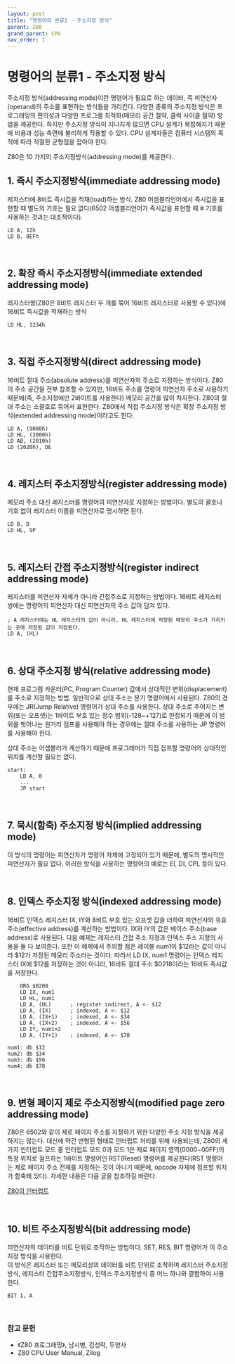 ```yaml
---
layout: post
title: "명령어의 분류1 - 주소지정 방식"
parent: Z80
grand_parent: CPU
nav_order: 1
---
```


# 명령어의 분류1 - 주소지정 방식

주소지정 방식(addressing mode)이란 명령어가 필요로 하는 데이터, 즉 피연산자(operand)의 주소를 표현하는 방식들을 가리킨다. 다양한 종류의 주소지정 방식은 프로그래밍의 편의성과 다양한 프로그램 최적화(메모리 공간 절약, 클럭 사이클 절약) 방법을 제공한다. 하지만 주소지정 방식이 지나치게 많으면 CPU 설계가 복잡해지기 때문에 비용과 성능 측면에 불리하게 작용할 수 있다. CPU 설계자들은 컴퓨터 시스템의 목적에 따라 적절한 균형점을 잡아야 한다.  
  
Z80은 10 가지의 주소지정방식(addressing mode)를 제공한다.  
  

## 1. 즉시 주소지정방식(immediate addressing mode)
레지스터에  8비트 즉시값을 적재(load)하는 방식. Z80 어셈블리언어에서 즉시값을 표현할 때 별도의 기호는 필요 없다(6502 어셈블리언어가 즉시값을 표현할 때 # 기호를 사용하는 것과는 대조적이다).  
```
LD A, 12h
LD B, 0EFh
```
  
<br>

## 2. 확장 즉시 주소지정방식(immediate extended addressing mode)
레지스터쌍(Z80은 8비트 레지스터 두 개를 묶어 16비트 레지스터로 사용할 수 있다)에 16비트 즉시값을 적재하는 방식  
```
LD HL, 1234h
```
  
<br>

## 3. 직접 주소지정방식(direct addressing mode)
16비트 절대 주소(absolute address)를 피연산자의 주소로 지정하는 방식이다. Z80의 주소 공간을 전부 참조할 수 있지만, 16비트 주소를 명령어 피연산자 주소로 사용하기 때문에(즉, 주소지정에만 2바이트를 사용한다) 메모리 공간을 많이 차지한다. Z80의 절대 주소는 소괄호로 묶어서 표현한다. Z80에서 직접 주소지정 방식은 확장 주소지정 방식(extended addressing mode)이라고도 한다.  
```
LD A, (9000h)
LD HL, (2000h)
LD AB, (2010h)
LD (2020h), DE
```
  
<br>

## 4. 레지스터 주소지정방식(register addressing mode)
메모리 주소 대신 레지스터를 명령어의 피연산자로 지정하는 방법이다. 별도의 괄호나 기호 없이 레지스터 이름을 피연산자로 명시하면 된다.  
```
LD B, D
LD HL, SP
```
  
<br>

## 5. 레지스터 간접 주소지정방식(register indirect addressing mode)
레지스터를 피연산자 자체가 아니라 간접주소로 지정하는 방법이다. 16비트 레지스터 쌍에는 명령어의 피연산자 대신 피연산자의 주소 값이 담겨 있다.  
```
; A 레지스터에는 HL 레지스터의 값이 아니라, HL 레지스터에 저장된 메모리 주소가 가리키는 곳에 저장된 값이 저장된다.
LD A, (HL)​
```
<br>

## 6. 상대 주소지정 방식(relative addressing mode)
현재 프로그램 카운터(PC, Program Counter) 값에서 상대적인 변위(displacement)를 주소로 지정하는 방법. 일반적으로 상대 주소는 분기 명령어에서 사용된다. Z80의 경우에는 JR(Jump Relative) 명령어가 상대 주소를 사용한다. 상대 주소로 주어지는 변위(또는 오프셋)는 1바이트 부호 있는 정수 범위(-128~+127)로 한정되기 때문에 이 범위를 벗어나는 원거리 점프를 사용해야 하는 경우에는 절대 주소를 사용하는 JP 명령어를 사용해야 한다.  
  
상대 주소는 어셈블러가 계산하기 때문에 프로그래머가 직접 점프할 명령어의 상대적인 위치를 계산할 필요는 없다.  
```
start:
    LD A, 0
    ...
    JP start
```
  
<br>

## 7. 묵시(함축) 주소지정 방식(implied addressing mode)
이 방식의 명령어는 피연산자가 명령어 자체에 고정되어 있기 때문에, 별도의 명시적인 피연산자가 필요 없다. 이러한 방식을 사용하는 명령어의 예로는 EI, DI, CPL 등이 있다.  
  
<br>

## 8. 인덱스 주소지정 방식(indexed addressing mode)
16비트 인덱스 레지스터 IX, IY와 8비트 부호 있는 오프셋 값을 더하여 피연산자의 유효 주소(effective address)를 계산하는 방법이다. IX와 IY의 값은 베이스 주소(base address)로 사용된다. 다음 예제는 레지스터 간접 주소 지정과 인덱스 주소 지정의 사용을 둘 다 보여준다. 또한 이 예제에서 주의할 점은 레이블 num1이 $12라는 값이 아니라 $12가 저장된 메모리 주소라는 것이다. 따라서 LD IX, num1 명령어는 인덱스 레지스터 IX에 $12를 저장하는 것이 아니라, 16비트 절대 주소 $0218이라는 16비트 즉시값을 저장한다.  
```
    ORG $0200
    LD IX, num1
    LD HL, num1
    LD A, (HL)      ; register indirect, A <- $12
    LD A, (IX)      ; indexed, A <- $12
    LD A, (IX+1)    ; indexed, A <- $34
    LD A, (IX+2)    ; indexed, A <- $56
    LD IY, num1+2
    LD A, (IY+1)    ; indexed, A <- $78

num1: db $12
num2: db $34
num3: db $56
num4: db $78
```
  
<br>

## 9. 변형 페이지 제로 주소지정방식(modified page zero addressing mode)
Z80은 6502와 같이 제로 페이지 주소를 지정하기 위한 다양한 주소 지정 방식을 제공하지는 않는다. 대신에 약간 변형된 형태로 인터럽트 처리를 위해 사용되는데, Z80의 세 가지 인터럽트 모드 중 인터럽트 모드 0과 모드 1은 제로 페이지 영역($0000-$00FF)의 특정 위치로 점프하는 1바이트 명령어인 RST(Reset) 명령어를 제공한다(RST 명령어는 제로 페이지 주소 전체를 지정하는 것이 아니기 때문에, opcode 자체에 점프할 위치가 함축돼 있다). 자세한 내용은 다음 글을 참조하길 바란다.  
  
[Z80의 인터럽트](https://blog.naver.com/qodmsxo471/221810297254)
  
<br>

## 10. 비트 주소지정방식(bit addressing mode)
피연산자의 데이터를 비트 단위로 조작하는 방법이다. SET, RES, BIT 명령어가 이 주소 지정 방식을 사용한다.  
이 방식은 레지스터 또는 메모리상의 데이터를 비트 단위로 조작하며 레지스터 주소지정방식, 레지스터 간접주소지정방식, 인덱스 주소지정방식 중 어느 하나와 결합하여 사용한다.  
```
BIT 1, A
```
  
<br>

### 참고 문헌
- 《Z80 프로그래밍》, 남시병, 김성락, 두양사  
- Z80 CPU User Manual, Zilog  